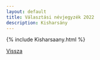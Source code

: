 ```yaml
---
layout: default
title: Választási névjegyzék 2022
description: Kisharsány
---
```


{% include Kisharsaany.html %}

[Vissza](./)